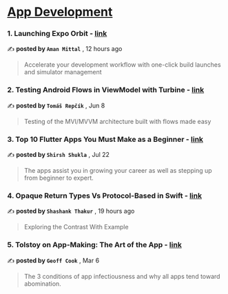 
<h1><a href=https://medium.com/tag/mobile-app-development/recommended target="_blank" rel="noopener noreferrer">App Development</a></h1>
<h3>1. Launching Expo Orbit - <a href=https://medium.com/the-exponent-log/launching-expo-orbit-c1ecb13a98aa?source=tag_recommended_feed---------0-84----------mobile_app_development----------b15305d0_0263_4b92_bee2_767adef9623e------- target="_blank" rel="noopener noreferrer">link</a></h3>

✍️ **posted by `Aman Mittal`** <date> , 12 hours ago</date>

<blockquote>Accelerate your development workflow with one-click build launches and simulator management</blockquote>

<h3>2. Testing Android Flows in ViewModel with Turbine - <a href=https://medium.com/proandroiddev/testing-android-flows-in-viewmodel-with-turbine-ea9bae7e811a?source=tag_recommended_feed---------1-107----------mobile_app_development----------b15305d0_0263_4b92_bee2_767adef9623e------- target="_blank" rel="noopener noreferrer">link</a></h3>

✍️ **posted by `Tomáš Repčík`** <date> , Jun 8</date>

<blockquote>Testing of the MVI/MVVM architecture built with flows made easy</blockquote>

<h3>3. Top 10 Flutter Apps You Must Make as a Beginner - <a href=https://medium.com/@shirsh94/top-10-flutter-apps-you-must-make-as-a-beginner-351ba913133f?source=tag_recommended_feed---------2-85----------mobile_app_development----------b15305d0_0263_4b92_bee2_767adef9623e------- target="_blank" rel="noopener noreferrer">link</a></h3>

✍️ **posted by `Shirsh Shukla`** <date> , Jul 22</date>

<blockquote>The apps assist you in growing your career as well as stepping up from beginner to expert.</blockquote>

<h3>4. Opaque Return Types Vs Protocol-Based in Swift - <a href=https://medium.com/@swiftbyshanks/opaque-return-types-vs-protocol-based-in-swift-32b038f571a5?source=tag_recommended_feed---------3-84----------mobile_app_development----------b15305d0_0263_4b92_bee2_767adef9623e------- target="_blank" rel="noopener noreferrer">link</a></h3>

✍️ **posted by `Shashank Thakur`** <date> , 19 hours ago</date>

<blockquote>Exploring the Contrast With Example</blockquote>

<h3>5. Tolstoy on App-Making: The Art of the App - <a href=https://medium.com/entrepreneur-s-handbook/tolstoy-on-app-making-the-art-of-the-app-2aba5f3e5d60?source=tag_recommended_feed---------4-107----------mobile_app_development----------b15305d0_0263_4b92_bee2_767adef9623e------- target="_blank" rel="noopener noreferrer">link</a></h3>

✍️ **posted by `Geoff Cook`** <date> , Mar 6</date>

<blockquote>The 3 conditions of app infectiousness and why all apps tend toward abomination.</blockquote>


